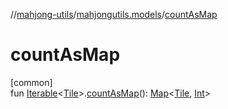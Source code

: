 //[mahjong-utils](../../index.md)/[mahjongutils.models](index.md)/[countAsMap](count-as-map.md)

# countAsMap

[common]\
fun [Iterable](https://kotlinlang.org/api/latest/jvm/stdlib/kotlin.collections/-iterable/index.html)&lt;[Tile](-tile/index.md)&gt;.[countAsMap](count-as-map.md)(): [Map](https://kotlinlang.org/api/latest/jvm/stdlib/kotlin.collections/-map/index.html)&lt;[Tile](-tile/index.md), [Int](https://kotlinlang.org/api/latest/jvm/stdlib/kotlin/-int/index.html)&gt;
